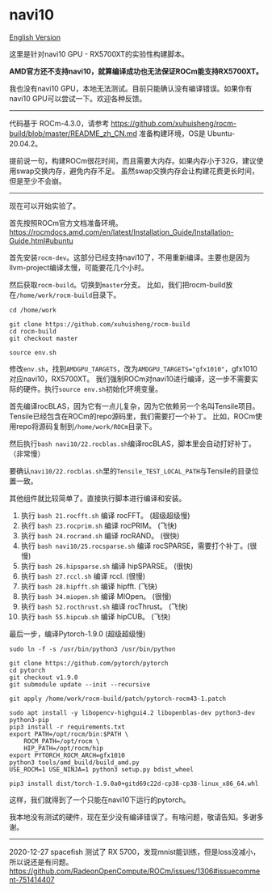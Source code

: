 # navi10

[English Version](README.md)

这里是针对navi10 GPU - RX5700XT的实验性构建脚本。

**AMD官方还不支持navi10，就算编译成功也无法保证ROCm能支持RX5700XT。**

我也没有navi10 GPU，本地无法测试。目前只能确认没有编译错误。如果你有navi10 GPU可以尝试一下。欢迎各种反馈。

---

代码基于 ROCm-4.3.0，请参考 <https://github.com/xuhuisheng/rocm-build/blob/master/README_zh_CN.md> 准备构建环境，OS是 Ubuntu-20.04.2。

提前说一句，构建ROCm很花时间，而且需要大内存。如果内存小于32G，建议使用swap交换内存，避免内存不足。
虽然swap交换内存会让构建花费更长时间，但是至少不会崩。

---

现在可以开始实验了。

首先按照ROCm官方文档准备环境。<https://rocmdocs.amd.com/en/latest/Installation_Guide/Installation-Guide.html#ubuntu>

首先安装`rocm-dev`。这部分已经支持navi10了，不用重新编译。主要也是因为llvm-project编译太慢，可能要花几个小时。

然后获取`rocm-build`。切换到`master`分支。
比如，我们把rocm-build放在`/home/work/rocm-build`目录下。

```
cd /home/work

git clone https://github.com/xuhuisheng/rocm-build
cd rocm-build
git checkout master

source env.sh

```

修改`env.sh`，找到`AMDGPU_TARGETS`，改为`AMDGPU_TARGETS="gfx1010"`，gfx1010对应navi10，RX5700XT。
我们强制ROCm对navi10进行编译，这一步不需要实际的硬件。执行`source env.sh`初始化环境变量。

首先编译rocBLAS，因为它有一点儿复杂，因为它依赖另一个名叫Tensile项目。Tensile已经包含在ROCm的repo源码里，我们需要打一个补丁。
比如，ROCm使用repo将源码复制到`/home/work/ROCm`目录下。

然后执行`bash navi10/22.rocblas.sh`编译rocBLAS，脚本里会自动打好补丁。（非常慢）

要确认`navi10/22.rocblas.sh`里的`Tensile_TEST_LOCAL_PATH`与Tensile的目录位置一致。

其他组件就比较简单了。直接执行脚本进行编译和安装。

1. 执行 `bash 21.rocfft.sh` 编译 rocFFT。 (超级超级慢)
2. 执行 `bash 23.rocprim.sh` 编译 rocPRIM。 (飞快)
3. 执行 `bash 24.rocrand.sh` 编译 rocRAND。 (很快)
4. 执行 `bash navi10/25.rocsparse.sh` 编译 rocSPARSE，需要打个补丁。(很慢)
5. 执行 `bash 26.hipsparse.sh` 编译 hipSPARSE。 (很快)
6. 执行 `bash 27.rccl.sh` 编译 rccl. (很慢)
7. 执行 `bash 28.hipfft.sh` 编译 hipfft. (飞快)
8. 执行 `bash 34.miopen.sh` 编译 MIOpen。 (很慢)
9. 执行 `bash 52.rocthrust.sh` 编译 rocThrust。 (飞快)
10. 执行 `bash 55.hipcub.sh` 编译 hipCUB。 (飞快)

最后一步，编译Pytorch-1.9.0 (超级超级慢)

```
sudo ln -f -s /usr/bin/python3 /usr/bin/python

git clone https://github.com/pytorch/pytorch
cd pytorch
git checkout v1.9.0
git submodule update --init --recursive

git apply /home/work/rocm-build/patch/pytorch-rocm43-1.patch

sudo apt install -y libopencv-highgui4.2 libopenblas-dev python3-dev python3-pip
pip3 install -r requirements.txt
export PATH=/opt/rocm/bin:$PATH \
    ROCM_PATH=/opt/rocm \
    HIP_PATH=/opt/rocm/hip 
export PYTORCH_ROCM_ARCH=gfx1010
python3 tools/amd_build/build_amd.py
USE_ROCM=1 USE_NINJA=1 python3 setup.py bdist_wheel

pip3 install dist/torch-1.9.0a0+gitd69c22d-cp38-cp38-linux_x86_64.whl

```

这样，我们就得到了一个只能在navi10下运行的pytorch。

我本地没有测试的硬件，现在至少没有编译错误了。有啥问题，敬请告知。多谢多谢。

---

2020-12-27
spacefish 测试了 RX 5700，发现mnist能训练，但是loss没减小，所以说还是有问题。
<https://github.com/RadeonOpenCompute/ROCm/issues/1306#issuecomment-751414407>

